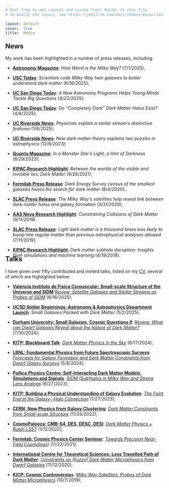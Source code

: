 ```yaml
---
# Feel free to add content and custom Front Matter to this file.
# To modify the layout, see https://jekyllrb.com/docs/themes/#overriding-theme-defaults

layout: default
cover:  true
title:  Media
---
```


<p style="margin-bottom: -24px">
</p>

## News

My work has been highlighted in a number of press releases, including:

* **[Astronomy Magazine](https://www.qgdigitalpublishing.com/publication/?i=846120&p=12&view=issueViewer)**: *How Weird is the Milky Way?* (7/1/2025);

* **[USC Today](https://today.usc.edu/scientists-code-milky-way-twin-galaxies-to-better-understand-dark-matter/)**: *Scientists code Milky Way twin galaxies to better understand dark matter* (6/16/2025);

* **[UC San Diego Today](https://today.ucsd.edu/story/astroreachsd-young-minds-big-questions)**: *A New Astronomy Programs Helps Young Minds Tackle Big Questions* (4/22/2025);

* **[UC San Diego Today](https://today.ucsd.edu/story/dark-dark-matter-halos)**: *Do “Completely Dark” Dark Matter Halos Exist?* (4/8/2025);

* **[UC Riverside News](https://news.ucr.edu/articles/2025/01/06/physicists-explain-stellar-streams-distinctive-features-0)**: *Physicists explain a stellar stream’s distinctive features* (1/6/2025);

* **[UC Riverside News](https://news.ucr.edu/articles/2023/12/06/new-dark-matter-theory-explains-two-puzzles-astrophysics)**: *New dark matter theory explains two puzzles in astrophysics* (12/6/2023);

* **[Quanta Magazine](https://www.quantamagazine.org/in-a-monster-stars-light-a-hint-of-darkness-20230829/)**: *In a Monster Star’s Light, a Hint of Darkness* (8/29/2023);

* **[KIPAC Research Highlight](https://kipac.stanford.edu/highlights/between-worlds-visible-and-invisible-lies-dark-matter)**: *Between the worlds of the visible and invisible lies: Dark Matter* (9/26/2021);

* **[Fermilab Press Release](https://news.fnal.gov/2020/08/dark-energy-survey-census-of-the-smallest-galaxies-hones-the-search-for-dark-matter/)**: *Dark Energy Survey census of the smallest galaxies hones the search for dark matter* (8/4/2020);

* **[SLAC Press Release](https://www6.slac.stanford.edu/news/2020-03-31-milky-way%E2%80%99s-satellites-help-reveal-link-between-dark-matter-halos-and-galaxy)**: *The Milky Way’s satellites help reveal link between dark matter halos and galaxy formation* (3/31/2020);

* **[AAS Nova Research Highlight](https://aasnova.org/2019/09/11/constraining-collisions-of-dark-matter/)**: *Constraining Collisions of Dark Matter* (9/11/2019).

* **[SLAC Press Release](https://www6.slac.stanford.edu/news/2019-07-11-light-dark-matter-thousand-times-less-likely-bump-regular-matter-previous?fbclid=IwAR3-ldGGuDqSKFVYPUVjQ1N5eNU5tfBwigxziswSNDsuIc9ujKV9FXZHn1A)**: *Light dark matter is a thousand times less likely to bump into regular matter than previous astrophysical analyses allowed* (7/11/2019);

* **[KIPAC Research Highlight](https://kipac.stanford.edu/highlights/dark-matter-subhalo-disruption-insights-simulations-and-machine-learning)**: *Dark matter subhalo disruption: Insights from simulations and machine learning* (4/19/2018).

<p style="margin-bottom: -38px">
</p>

## Talks
 
I have given over fifty contributed and invited talks, listed on my [CV](./CV.pdf), several of which are highlighted below:

* **[Valencia Instituto de Física Corpuscular: Small-scale Structure of the Universe and SIDM](https://indico.ific.uv.es/event/7815/)** *[Review: Satellite Galaxies and Stellar Streams as Probes of SIDM](https://indico.ific.uv.es/event/7815/contributions/26820/attachments/13575/19553/Nadler_Valencia_2025.pdf)* (6/16/2025);

* **[UCSD Stellar Beginnings: Astronomy & Astrophysics Department Launch](https://www.youtube.com/watch?v=cJj191cJSPg)**: *Small Galaxies Packed with Dark Matter* (5/2/2025);

* **[Durham University: Small Galaxies, Cosmic Questions II](https://durhamdwarfsconference.github.io/)**: *[Review: What can Dwarf Galaxies Reveal about the Nature of Dark Matter?](https://drive.google.com/file/d/10NTI48ms2aPJ7Qrp5aCSX_RFwonR-due/view)* (7/30/2024);

* **[KITP: Blackboard Talk](https://online.kitp.ucsb.edu/online/bblunch/)**: *[Dark Matter Physics in the Sky](https://online.kitp.ucsb.edu/online/bblunch/nadler/)* (6/17/2024);

* **[LBNL: Fundamental Physics from Future Spectroscopic Surveys](https://indico.physics.lbl.gov/event/2769/)**: *[Forecasts for Galaxy Formation and Dark Matter Constraints from Dwarf Galaxy Surveys](https://indico.physics.lbl.gov/event/2769/contributions/8889/attachments/4449/6004/Nadler%20LBNL%202024.pdf)* (5/8/2024);

* **[Pollica Physics Centre: Self-Interacting Dark Matter Models, Simulations and Signals](https://agenda.infn.it/event/33897/)**: *[SIDM (Sub)halos in Milky Way and Strong Lens Analogs](https://agenda.infn.it/event/33897/contributions/203866/attachments/107688/152087/Pollica%202023.pdf)* (6/27/2023);

* **[KITP: Building a Physical Understanding of Galaxy Evolution](https://www.kitp.ucsb.edu/activities/galevo23)**: *[The Faint End of the Galaxy--Halo Connection](https://online.kitp.ucsb.edu/online/galevo23/nadler/rm/jwvideo.html)* (1/27/2023);

* **[CERN: New Physics from Galaxy Clustering](https://indico.cern.ch/event/1192722/)**: *[Dark Matter Constraints from Small-scale Structure](https://cds.cern.ch/record/2842124)* (11/25/2022);

* **[CosmoPalooza: CMB-S4, DES, DESC, DESI](https://supernova.lbl.gov/~evlinder/cosmopalooza.html)**: *[Dark Matter Physics + Rubin LSST](https://drive.google.com/file/d/1MPhVDSDzxenVVuHTjoqLpms-kjSXaaWh/view?usp=sharing)* (1/12/2022);

* **[Fermilab: Cosmic Physics Center Seminar](https://astro.fnal.gov/events/event/cpc-seminar-4/)**: *[Towards Precision Near-Field Cosmology](https://indico.fnal.gov/event/51395/attachments/149672/192758/video1553752966.mp4))* (11/22/2021);

* **[International Centre for Theoretical Sciences: Less Travelled Path of Dark Matter](https://www.icts.res.in/program/LTPDM2020)**: *[Constraints on (Fuzzy) Dark Matter Microphysics from Dwarf Galaxies](https://www.youtube.com/watch?v=AxfI1MRQbuQ)* (11/12/2020);

* **[KICP: Cosmic Controversies](https://voices.uchicago.edu/cosmiccontroversies/)**: *[Milky Way Satellites:
Probes of Dark Matter Microphysics](https://kicp-workshops.uchicago.edu/2019-COSMIC/depot/nadler-ethan.pdf)* (10/7/2019);